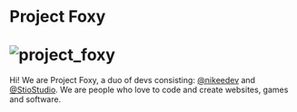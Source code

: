 # Project Foxy <br><br> ![project_foxy](https://user-images.githubusercontent.com/69197950/184693456-c465b5c8-d13e-45e7-8345-07f9447ff2c6.png)


Hi! We are Project Foxy, a duo of devs consisting: [@nikeedev](https://github.com/nikeedev) and [@StioStudio](https://github.com/StioStudio). We are people who love to code and create websites, games and software.
